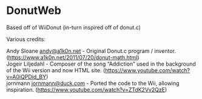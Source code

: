 # DonutWeb
Based off of WiiDonut (in-turn inspired off of donut.c)

Various credits:

Andy Sloane <andy@a1k0n.net> - Original Donut.c program / inventor. (https://www.a1k0n.net/2011/07/20/donut-math.html) <br>
Jogeir Liljedahl - Composer of the song “Addiction” used in the background of the Wii version and now HTML site. (https://www.youtube.com/watch?v=A0iQPDid_BY) <br>
jornmann <jornmann@duck.com> - Ported the code to the Wii, allowing inspiration. (https://www.youtube.com/watch?v=ZTdK2Vv2QzE) <br>

